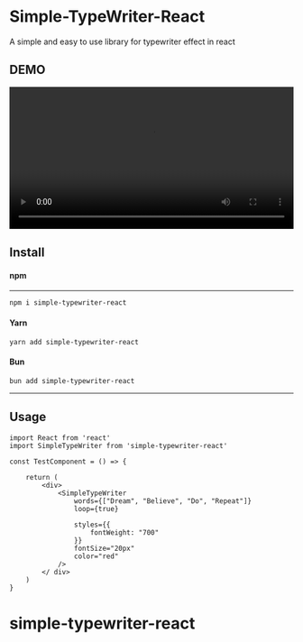 # Simple-TypeWriter-React

A simple and easy to use library for typewriter effect in react

## DEMO
<video width="100%" height="auto" controls autoplay>
    <source src="https://github.com/uzzam-web-dev/simple-typewriter-react/blob/main/resources/typewriter-demo.mp4" type="video/mp4">
    Your browser does not support the video tag.
</video>

## Install

#### npm
---
```
npm i simple-typewriter-react 
```

#### Yarn
```
yarn add simple-typewriter-react
```

#### Bun
```
bun add simple-typewriter-react
```
___

## Usage

```
import React from 'react'
import SimpleTypeWriter from 'simple-typewriter-react'

const TestComponent = () => { 

    return (
        <div>
            <SimpleTypeWriter 
                words={["Dream", "Believe", "Do", "Repeat"]} 
                loop={true} 
    
                styles={{
		            fontWeight: "700"
	            }} 
                fontSize="20px" 
                color="red" 
            />
        </ div>
    )
}

```
# simple-typewriter-react
